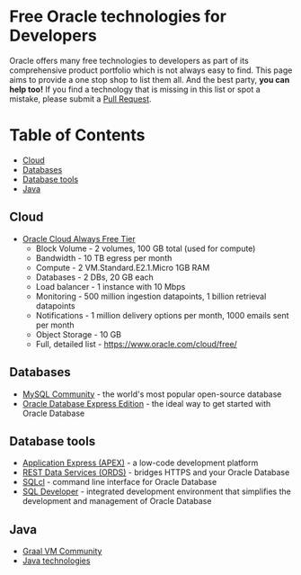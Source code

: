 # Free Oracle technologies for Developers

Oracle offers many free technologies to developers as part of its comprehensive product portfolio which is not always easy to find. This page aims to provide a one stop shop to list them all. And the best party, **you can help too!** If you find a technology that is missing in this list or spot a mistake, please submit a [Pull Request](https://github.com/gvenzl/free-oracle-for-devs/pulls).

Table of Contents
=================

  * [Cloud](#cloud) 
  * [Databases](#databases)
  * [Database tools](#database-tools)
  * [Java](#java)

## Cloud
  * [Oracle Cloud Always Free Tier](https://www.oracle.com/cloud/free/)
    * Block Volume - 2 volumes, 100 GB total (used for compute)
    * Bandwidth - 10 TB egress per month
    * Compute - 2 VM.Standard.E2.1.Micro 1GB RAM
    * Databases - 2 DBs, 20 GB each
    * Load balancer - 1 instance with 10 Mbps
    * Monitoring - 500 million ingestion datapoints, 1 billion retrieval datapoints
    * Notifications - 1 million delivery options per month, 1000 emails sent per month
    * Object Storage - 10 GB
    * Full, detailed list - https://www.oracle.com/cloud/free/

## Databases
  * [MySQL Community](https://dev.mysql.com/downloads/) - the world's most popular open-source database
  * [Oracle Database Express Edition](https://oracle.com/xe) - the ideal way to get started with Oracle Database

## Database tools
  * [Application Express (APEX)](https://www.oracle.com/database/technologies/appdev/apex.html) - a low-code development platform
  * [REST Data Services (ORDS)](https://www.oracle.com/database/technologies/appdev/rest.html) - bridges HTTPS and your Oracle Database
  * [SQLcl](https://www.oracle.com/database/technologies/appdev/sqlcl.html) - command line interface for Oracle Database
  * [SQL Developer](https://www.oracle.com/database/technologies/appdev/sqldeveloper-landing.html) - integrated development environment that simplifies the development and management of Oracle Database

## Java
  * [Graal VM Community](https://www.graalvm.org/)
  * [Java technologies](https://www.oracle.com/java/technologies/)

